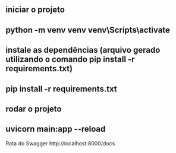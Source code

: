## iniciar o projeto 
  python -m venv venv 
  venv\Scripts\activate
---
## instale as dependências (arquivo gerado utilizando o comando pip install -r requirements.txt)
  pip install -r requirements.txt
---
## rodar o projeto 
  uvicorn main:app --reload
---
Rota do Swagger
  http://localhost:8000/docs
  
